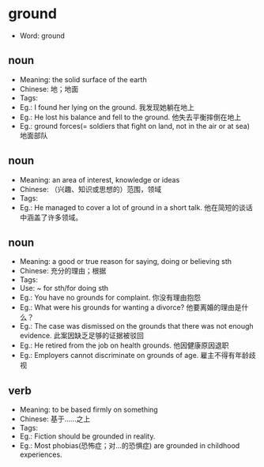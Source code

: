 # ground

- Word: ground

## noun

- Meaning: the solid surface of the earth
- Chinese: 地；地面
- Tags: 
- Eg.: I found her lying on the ground. 我发现她躺在地上
- Eg.: He lost his balance and fell to the ground. 他失去平衡摔倒在地上
- Eg.: ground forces(= soldiers that fight on land, not in the air or at sea) 地面部队

## noun

- Meaning: an area of interest, knowledge or ideas
- Chinese: （兴趣、知识或思想的）范围，领域
- Tags: 
- Eg.: He managed to cover a lot of ground in a short talk. 他在简短的谈话中涵盖了许多领域。

## noun

- Meaning: a good or true reason for saying, doing or believing sth
- Chinese: 充分的理由；根据
- Tags: 
- Use: ~ for sth/for doing sth
- Eg.: You have no grounds for complaint. 你没有理由抱怨
- Eg.: What were his grounds for wanting a divorce? 他要离婚的理由是什么？
- Eg.: The case was dismissed on the grounds that there was not enough evidence. 此案因缺乏足够的证据被驳回
- Eg.: He retired from the job on health grounds. 他因健康原因退职
- Eg.: Employers cannot discriminate on grounds of age. 雇主不得有年龄歧视

## verb

- Meaning: to be based firmly on something
- Chinese: 基于……之上
- Tags: 
- Eg.: Fiction should be grounded in reality.
- Eg.: Most phobias(恐怖症；对…的恐惧症) are grounded in childhood experiences.

